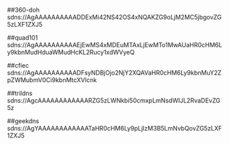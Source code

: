 ##360-doh
sdns://AgAAAAAAAAAADDExMi42NS42OS4xNQAKZG9oLjM2MC5jbgovZG5zLXF1ZXJ5

##quad101
sdns://AgAAAAAAAAAAEjEwMS4xMDEuMTAxLjEwMTo1MwAUaHR0cHM6Ly9kbnMudHduaWMudHcKL2Rucy1xdWVyeQ

##cfiec
sdns://AgAAAAAAAAAADFsyNDBjOjo2NjY2XQAVaHR0cHM6Ly9kbnMuY2ZpZWMubmV0Ci9kbnMtcXVlcnk

##trildns
sdns://AgcAAAAAAAAAAAARZG5zLWNkbi50cmxpLmNsdWIJL2RvaDEvZG5z

##geekdns
sdns://AgYAAAAAAAAAAAATaHR0cHM6Ly9pLjIzM3B5LmNvbQovZG5zLXF1ZXJ5
